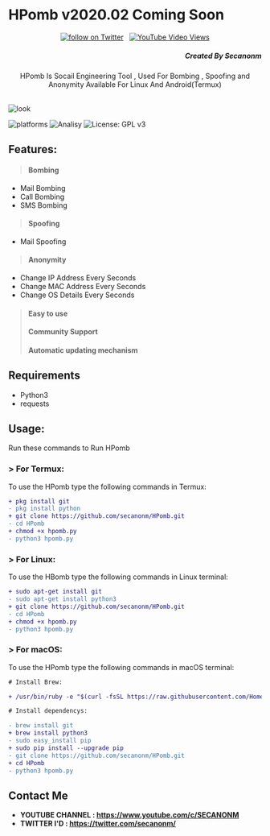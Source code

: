 # HPomb v2020.02 Coming Soon
<center>
<a href="https://twitter.com/secanonm"><img src="https://img.shields.io/twitter/follow/secanonm?style=social&logo=twitter"
            alt="follow on Twitter"></a> &nbsp
<a href="https://youtu.be/e_LwwGJ6ApQ" target="_blank">
<img alt="YouTube Video Views" src="https://img.shields.io/youtube/views/e_LwwGJ6ApQ?style=social">
</a>
</center>

<H5 class="" align="right">
  Created By Secanonm
</H5>
<p align="center">HPomb Is Socail Engineering Tool , Used For Bombing , Spoofing and Anonymity Available For Linux And Android(Termux)</p><br>
<img src="https://secanonm.in/hpomb/assets/img/hpomb/hpomb.jpg" alt="look">

![platforms](https://img.shields.io/badge/Platforms-Windows%20%7C%20Android%20%7C%20Linux%20%7C%20MacOS-orange)
![Analisy](https://img.shields.io/badge/Version-2020.12Beta-success)
![License: GPL v3](https://img.shields.io/badge/License%202.0-Apache-blue.svg)
<br>

## Features:

> #### Bombing
- Mail Bombing
- Call Bombing
- SMS Bombing
> #### Spoofing
- Mail Spoofing
> #### Anonymity 
- Change IP Address Every Seconds
- Change MAC Address Every Seconds
- Change OS Details Every Seconds
> #### Easy to use 
> #### Community Support 
> #### Automatic updating mechanism


## Requirements
* Python3
* requests 

## Usage:

Run these commands to Run HPomb

### > For Termux:

To use the HPomb type the following commands in Termux:
```diff
+ pkg install git
- pkg install python
+ git clone https://github.com/secanonm/HPomb.git
- cd HPomb
+ chmod +x hpomb.py
- python3 hpomb.py
```

### > For Linux:

To use the HBomb type the following commands in Linux terminal:
```diff
+ sudo apt-get install git
- sudo apt-get install python3
+ git clone https://github.com/secanonm/HPomb.git
- cd HPomb
+ chmod +x hpomb.py
- python3 hpomb.py
```

### > For macOS:

To use the HPomb type the following commands in macOS terminal:
```diff
# Install Brew: 

+ /usr/bin/ruby -e "$(curl -fsSL https://raw.githubusercontent.com/Homebrew/install/master/install)"

# Install dependencys:

- brew install git
+ brew install python3
- sudo easy_install pip
+ sudo pip install --upgrade pip
- git clone https://github.com/secanonm/HPomb.git
+ cd HPomb
- python3 hpomb.py
```
## Contact Me
* <b>YOUTUBE CHANNEL : https://www.youtube.com/c/SECANONM</b>
* <b>TWITTER I'D : https://twitter.com/secanonm/ </b>
